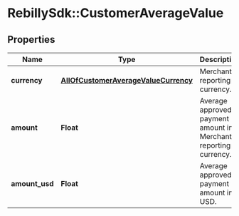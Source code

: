 # RebillySdk::CustomerAverageValue

## Properties
Name | Type | Description | Notes
------------ | ------------- | ------------- | -------------
**currency** | [**AllOfCustomerAverageValueCurrency**](AllOfCustomerAverageValueCurrency.md) | Merchant&#x27;s reporting currency. | [optional] 
**amount** | **Float** | Average approved payment amount in Merchant&#x27;s reporting currency. | [optional] 
**amount_usd** | **Float** | Average approved payment amount in USD. | [optional] 

